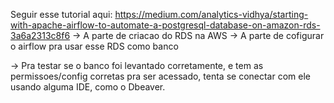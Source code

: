 Seguir esse tutorial aqui: https://medium.com/analytics-vidhya/starting-with-apache-airflow-to-automate-a-postgresql-database-on-amazon-rds-3a6a2313c8f6
-> A parte de criacao do RDS na AWS
-> A parte de cofigurar o airflow pra usar esse RDS como banco

-> Pra testar se o banco foi levantado corretamente, e tem as permissoes/config corretas pra ser acessado, tenta se conectar com ele usando alguma IDE, como o Dbeaver.
